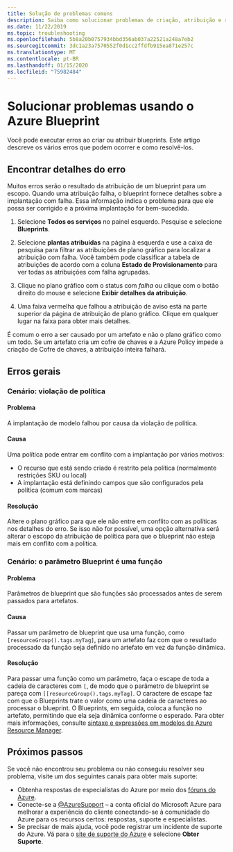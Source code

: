 ```yaml
---
title: Solução de problemas comuns
description: Saiba como solucionar problemas de criação, atribuição e remoção de plantas como violações de política e funções de parâmetro Blueprint.
ms.date: 11/22/2019
ms.topic: troubleshooting
ms.openlocfilehash: 5b8a20b0757934bbd356ab037a22521a248a7eb2
ms.sourcegitcommit: 3dc1a23a7570552f0d1cc2ffdfb915ea871e257c
ms.translationtype: MT
ms.contentlocale: pt-BR
ms.lasthandoff: 01/15/2020
ms.locfileid: "75982484"
---
```

# <a name="troubleshoot-errors-using-azure-blueprints"></a>Solucionar problemas usando o Azure Blueprint

Você pode executar erros ao criar ou atribuir blueprints. Este artigo descreve os vários erros que podem ocorrer e como resolvê-los.

## <a name="finding-error-details"></a>Encontrar detalhes do erro

Muitos erros serão o resultado da atribuição de um blueprint para um escopo. Quando uma atribuição falha, o blueprint fornece detalhes sobre a implantação com falha. Essa informação indica o problema para que ele possa ser corrigido e a próxima implantação for bem-sucedida.

1. Selecione **Todos os serviços** no painel esquerdo. Pesquise e selecione **Blueprints**.

1. Selecione **plantas atribuídas** na página à esquerda e use a caixa de pesquisa para filtrar as atribuições de plano gráfico para localizar a atribuição com falha. Você também pode classificar a tabela de atribuições de acordo com a coluna **Estado de Provisionamento** para ver todas as atribuições com falha agrupadas.

1. Clique no plano gráfico com o status com _falha_ ou clique com o botão direito do mouse e selecione **Exibir detalhes da atribuição**.

1. Uma faixa vermelha que falhou a atribuição de aviso está na parte superior da página de atribuição de plano gráfico. Clique em qualquer lugar na faixa para obter mais detalhes.

É comum o erro a ser causado por um artefato e não o plano gráfico como um todo. Se um artefato cria um cofre de chaves e a Azure Policy impede a criação de Cofre de chaves, a atribuição inteira falhará.

## <a name="general-errors"></a>Erros gerais

### <a name="policy-violation"></a>Cenário: violação de política

#### <a name="issue"></a>Problema

A implantação de modelo falhou por causa da violação de política.

#### <a name="cause"></a>Causa

Uma política pode entrar em conflito com a implantação por vários motivos:

- O recurso que está sendo criado é restrito pela política (normalmente restrições SKU ou local)
- A implantação está definindo campos que são configurados pela política (comum com marcas)

#### <a name="resolution"></a>Resolução

Altere o plano gráfico para que ele não entre em conflito com as políticas nos detalhes do erro. Se isso não for possível, uma opção alternativa será alterar o escopo da atribuição de política para que o blueprint não esteja mais em conflito com a política.

### <a name="escape-function-parameter"></a>Cenário: o parâmetro Blueprint é uma função

#### <a name="issue"></a>Problema

Parâmetros de blueprint que são funções são processados antes de serem passados para artefatos.

#### <a name="cause"></a>Causa

Passar um parâmetro de blueprint que usa uma função, como `[resourceGroup().tags.myTag]`, para um artefato faz com que o resultado processado da função seja definido no artefato em vez da função dinâmica.

#### <a name="resolution"></a>Resolução

Para passar uma função como um parâmetro, faça o escape de toda a cadeia de caracteres com `[`, de modo que o parâmetro de blueprint se pareça com `[[resourceGroup().tags.myTag]`. O caractere de escape faz com que o Blueprints trate o valor como uma cadeia de caracteres ao processar o blueprint. O Blueprints, em seguida, coloca a função no artefato, permitindo que ela seja dinâmica conforme o esperado. Para obter mais informações, consulte [sintaxe e expressões em modelos de Azure Resource Manager](../../../azure-resource-manager/templates/template-expressions.md).

## <a name="next-steps"></a>Próximos passos

Se você não encontrou seu problema ou não conseguiu resolver seu problema, visite um dos seguintes canais para obter mais suporte:

- Obtenha respostas de especialistas do Azure por meio dos [fóruns do Azure](https://azure.microsoft.com/support/forums/).
- Conecte-se a [@AzureSupport](https://twitter.com/azuresupport) – a conta oficial do Microsoft Azure para melhorar a experiência do cliente conectando-se à comunidade do Azure para os recursos certos: respostas, suporte e especialistas.
- Se precisar de mais ajuda, você pode registrar um incidente de suporte do Azure. Vá para o [site de suporte do Azure](https://azure.microsoft.com/support/options/) e selecione **Obter Suporte**.